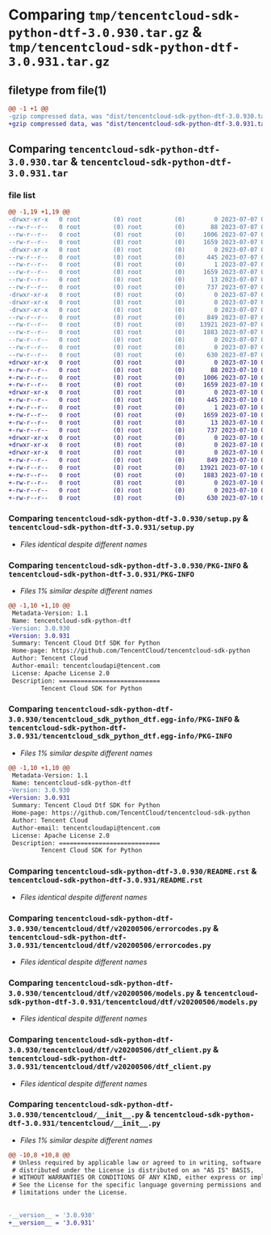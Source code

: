 # Comparing `tmp/tencentcloud-sdk-python-dtf-3.0.930.tar.gz` & `tmp/tencentcloud-sdk-python-dtf-3.0.931.tar.gz`

## filetype from file(1)

```diff
@@ -1 +1 @@
-gzip compressed data, was "dist/tencentcloud-sdk-python-dtf-3.0.930.tar", last modified: Fri Jul  7 00:22:57 2023, max compression
+gzip compressed data, was "dist/tencentcloud-sdk-python-dtf-3.0.931.tar", last modified: Mon Jul 10 00:39:39 2023, max compression
```

## Comparing `tencentcloud-sdk-python-dtf-3.0.930.tar` & `tencentcloud-sdk-python-dtf-3.0.931.tar`

### file list

```diff
@@ -1,19 +1,19 @@
-drwxr-xr-x   0 root         (0) root         (0)        0 2023-07-07 00:22:57.000000 tencentcloud-sdk-python-dtf-3.0.930/
--rw-r--r--   0 root         (0) root         (0)       88 2023-07-07 00:22:57.000000 tencentcloud-sdk-python-dtf-3.0.930/setup.cfg
--rw-r--r--   0 root         (0) root         (0)     1006 2023-07-07 00:22:57.000000 tencentcloud-sdk-python-dtf-3.0.930/setup.py
--rw-r--r--   0 root         (0) root         (0)     1659 2023-07-07 00:22:57.000000 tencentcloud-sdk-python-dtf-3.0.930/PKG-INFO
-drwxr-xr-x   0 root         (0) root         (0)        0 2023-07-07 00:22:57.000000 tencentcloud-sdk-python-dtf-3.0.930/tencentcloud_sdk_python_dtf.egg-info/
--rw-r--r--   0 root         (0) root         (0)      445 2023-07-07 00:22:57.000000 tencentcloud-sdk-python-dtf-3.0.930/tencentcloud_sdk_python_dtf.egg-info/SOURCES.txt
--rw-r--r--   0 root         (0) root         (0)        1 2023-07-07 00:22:57.000000 tencentcloud-sdk-python-dtf-3.0.930/tencentcloud_sdk_python_dtf.egg-info/dependency_links.txt
--rw-r--r--   0 root         (0) root         (0)     1659 2023-07-07 00:22:57.000000 tencentcloud-sdk-python-dtf-3.0.930/tencentcloud_sdk_python_dtf.egg-info/PKG-INFO
--rw-r--r--   0 root         (0) root         (0)       13 2023-07-07 00:22:57.000000 tencentcloud-sdk-python-dtf-3.0.930/tencentcloud_sdk_python_dtf.egg-info/top_level.txt
--rw-r--r--   0 root         (0) root         (0)      737 2023-07-07 00:22:57.000000 tencentcloud-sdk-python-dtf-3.0.930/README.rst
-drwxr-xr-x   0 root         (0) root         (0)        0 2023-07-07 00:22:57.000000 tencentcloud-sdk-python-dtf-3.0.930/tencentcloud/
-drwxr-xr-x   0 root         (0) root         (0)        0 2023-07-07 00:22:57.000000 tencentcloud-sdk-python-dtf-3.0.930/tencentcloud/dtf/
-drwxr-xr-x   0 root         (0) root         (0)        0 2023-07-07 00:22:57.000000 tencentcloud-sdk-python-dtf-3.0.930/tencentcloud/dtf/v20200506/
--rw-r--r--   0 root         (0) root         (0)      849 2023-07-07 00:22:57.000000 tencentcloud-sdk-python-dtf-3.0.930/tencentcloud/dtf/v20200506/errorcodes.py
--rw-r--r--   0 root         (0) root         (0)    13921 2023-07-07 00:22:57.000000 tencentcloud-sdk-python-dtf-3.0.930/tencentcloud/dtf/v20200506/models.py
--rw-r--r--   0 root         (0) root         (0)     1883 2023-07-07 00:22:57.000000 tencentcloud-sdk-python-dtf-3.0.930/tencentcloud/dtf/v20200506/dtf_client.py
--rw-r--r--   0 root         (0) root         (0)        0 2023-07-07 00:22:57.000000 tencentcloud-sdk-python-dtf-3.0.930/tencentcloud/dtf/v20200506/__init__.py
--rw-r--r--   0 root         (0) root         (0)        0 2023-07-07 00:22:57.000000 tencentcloud-sdk-python-dtf-3.0.930/tencentcloud/dtf/__init__.py
--rw-r--r--   0 root         (0) root         (0)      630 2023-07-07 00:22:57.000000 tencentcloud-sdk-python-dtf-3.0.930/tencentcloud/__init__.py
+drwxr-xr-x   0 root         (0) root         (0)        0 2023-07-10 00:39:39.000000 tencentcloud-sdk-python-dtf-3.0.931/
+-rw-r--r--   0 root         (0) root         (0)       88 2023-07-10 00:39:39.000000 tencentcloud-sdk-python-dtf-3.0.931/setup.cfg
+-rw-r--r--   0 root         (0) root         (0)     1006 2023-07-10 00:39:38.000000 tencentcloud-sdk-python-dtf-3.0.931/setup.py
+-rw-r--r--   0 root         (0) root         (0)     1659 2023-07-10 00:39:39.000000 tencentcloud-sdk-python-dtf-3.0.931/PKG-INFO
+drwxr-xr-x   0 root         (0) root         (0)        0 2023-07-10 00:39:39.000000 tencentcloud-sdk-python-dtf-3.0.931/tencentcloud_sdk_python_dtf.egg-info/
+-rw-r--r--   0 root         (0) root         (0)      445 2023-07-10 00:39:39.000000 tencentcloud-sdk-python-dtf-3.0.931/tencentcloud_sdk_python_dtf.egg-info/SOURCES.txt
+-rw-r--r--   0 root         (0) root         (0)        1 2023-07-10 00:39:39.000000 tencentcloud-sdk-python-dtf-3.0.931/tencentcloud_sdk_python_dtf.egg-info/dependency_links.txt
+-rw-r--r--   0 root         (0) root         (0)     1659 2023-07-10 00:39:39.000000 tencentcloud-sdk-python-dtf-3.0.931/tencentcloud_sdk_python_dtf.egg-info/PKG-INFO
+-rw-r--r--   0 root         (0) root         (0)       13 2023-07-10 00:39:39.000000 tencentcloud-sdk-python-dtf-3.0.931/tencentcloud_sdk_python_dtf.egg-info/top_level.txt
+-rw-r--r--   0 root         (0) root         (0)      737 2023-07-10 00:39:38.000000 tencentcloud-sdk-python-dtf-3.0.931/README.rst
+drwxr-xr-x   0 root         (0) root         (0)        0 2023-07-10 00:39:39.000000 tencentcloud-sdk-python-dtf-3.0.931/tencentcloud/
+drwxr-xr-x   0 root         (0) root         (0)        0 2023-07-10 00:39:39.000000 tencentcloud-sdk-python-dtf-3.0.931/tencentcloud/dtf/
+drwxr-xr-x   0 root         (0) root         (0)        0 2023-07-10 00:39:39.000000 tencentcloud-sdk-python-dtf-3.0.931/tencentcloud/dtf/v20200506/
+-rw-r--r--   0 root         (0) root         (0)      849 2023-07-10 00:39:38.000000 tencentcloud-sdk-python-dtf-3.0.931/tencentcloud/dtf/v20200506/errorcodes.py
+-rw-r--r--   0 root         (0) root         (0)    13921 2023-07-10 00:39:38.000000 tencentcloud-sdk-python-dtf-3.0.931/tencentcloud/dtf/v20200506/models.py
+-rw-r--r--   0 root         (0) root         (0)     1883 2023-07-10 00:39:38.000000 tencentcloud-sdk-python-dtf-3.0.931/tencentcloud/dtf/v20200506/dtf_client.py
+-rw-r--r--   0 root         (0) root         (0)        0 2023-07-10 00:39:38.000000 tencentcloud-sdk-python-dtf-3.0.931/tencentcloud/dtf/v20200506/__init__.py
+-rw-r--r--   0 root         (0) root         (0)        0 2023-07-10 00:39:38.000000 tencentcloud-sdk-python-dtf-3.0.931/tencentcloud/dtf/__init__.py
+-rw-r--r--   0 root         (0) root         (0)      630 2023-07-10 00:39:38.000000 tencentcloud-sdk-python-dtf-3.0.931/tencentcloud/__init__.py
```

### Comparing `tencentcloud-sdk-python-dtf-3.0.930/setup.py` & `tencentcloud-sdk-python-dtf-3.0.931/setup.py`

 * *Files identical despite different names*

### Comparing `tencentcloud-sdk-python-dtf-3.0.930/PKG-INFO` & `tencentcloud-sdk-python-dtf-3.0.931/PKG-INFO`

 * *Files 1% similar despite different names*

```diff
@@ -1,10 +1,10 @@
 Metadata-Version: 1.1
 Name: tencentcloud-sdk-python-dtf
-Version: 3.0.930
+Version: 3.0.931
 Summary: Tencent Cloud Dtf SDK for Python
 Home-page: https://github.com/TencentCloud/tencentcloud-sdk-python
 Author: Tencent Cloud
 Author-email: tencentcloudapi@tencent.com
 License: Apache License 2.0
 Description: ============================
         Tencent Cloud SDK for Python
```

### Comparing `tencentcloud-sdk-python-dtf-3.0.930/tencentcloud_sdk_python_dtf.egg-info/PKG-INFO` & `tencentcloud-sdk-python-dtf-3.0.931/tencentcloud_sdk_python_dtf.egg-info/PKG-INFO`

 * *Files 1% similar despite different names*

```diff
@@ -1,10 +1,10 @@
 Metadata-Version: 1.1
 Name: tencentcloud-sdk-python-dtf
-Version: 3.0.930
+Version: 3.0.931
 Summary: Tencent Cloud Dtf SDK for Python
 Home-page: https://github.com/TencentCloud/tencentcloud-sdk-python
 Author: Tencent Cloud
 Author-email: tencentcloudapi@tencent.com
 License: Apache License 2.0
 Description: ============================
         Tencent Cloud SDK for Python
```

### Comparing `tencentcloud-sdk-python-dtf-3.0.930/README.rst` & `tencentcloud-sdk-python-dtf-3.0.931/README.rst`

 * *Files identical despite different names*

### Comparing `tencentcloud-sdk-python-dtf-3.0.930/tencentcloud/dtf/v20200506/errorcodes.py` & `tencentcloud-sdk-python-dtf-3.0.931/tencentcloud/dtf/v20200506/errorcodes.py`

 * *Files identical despite different names*

### Comparing `tencentcloud-sdk-python-dtf-3.0.930/tencentcloud/dtf/v20200506/models.py` & `tencentcloud-sdk-python-dtf-3.0.931/tencentcloud/dtf/v20200506/models.py`

 * *Files identical despite different names*

### Comparing `tencentcloud-sdk-python-dtf-3.0.930/tencentcloud/dtf/v20200506/dtf_client.py` & `tencentcloud-sdk-python-dtf-3.0.931/tencentcloud/dtf/v20200506/dtf_client.py`

 * *Files identical despite different names*

### Comparing `tencentcloud-sdk-python-dtf-3.0.930/tencentcloud/__init__.py` & `tencentcloud-sdk-python-dtf-3.0.931/tencentcloud/__init__.py`

 * *Files 1% similar despite different names*

```diff
@@ -10,8 +10,8 @@
 # Unless required by applicable law or agreed to in writing, software
 # distributed under the License is distributed on an "AS IS" BASIS,
 # WITHOUT WARRANTIES OR CONDITIONS OF ANY KIND, either express or implied.
 # See the License for the specific language governing permissions and
 # limitations under the License.
 
 
-__version__ = '3.0.930'
+__version__ = '3.0.931'
```

